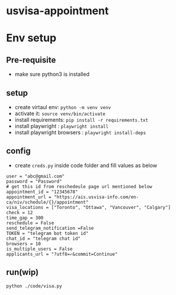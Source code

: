 # usvisa-appointment

# Env setup

## Pre-requisite
- make sure python3 is installed 

## setup
- create virtaul env: `python -m venv venv`
- activate it: `source venv/bin/activate`
- install requirements: `pip install -r requirements.txt`
- install playwright : `playwright install`
- install playwright browsers : `playwright install-deps`

## config
- create `creds.py` inside code folder and fill values as below

```
user = "abc@gmail.com"
password = "Password"
# get this id from reschedeule page url mentioned below
appointment_id = "12345678"
appointment_url = "https://ais.usvisa-info.com/en-ca/niv/schedule/{}/appointment"
visa_locations = ["Toronto", "Ottawa", "Vancouver", "Calgary"]
check = 12
time_gap = 300
reschedule = False
send_telegram_notification =False
TOKEN = "telegram bot token id"
chat_id = "telegram chat id"
browsers = 10
is_multiple_users = False
applicants_url = "?utf8=✓&commit=Continue"
```

## run(wip)
`python ./code/visa.py`